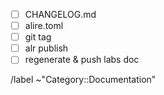 - [ ] CHANGELOG.md
- [ ] alire.toml
- [ ] git tag
- [ ] alr publish
- [ ] regenerate & push labs doc

/label ~"Category::Documentation"
